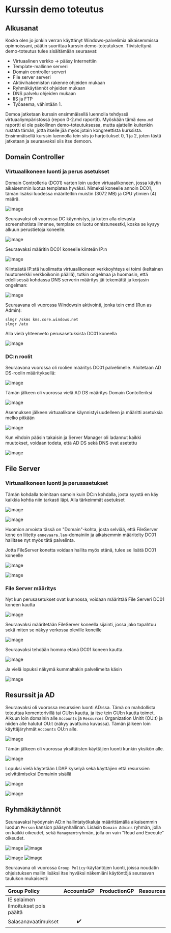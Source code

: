 # Kurssin demo toteutus

## Alkusanat

Koska olen jo jonkin verran käyttänyt Windows-palvelimia aikaisemmissa opinnoissani, päätin suorittaa kurssin demo-toteutuksen. Tiivistettynä demo-toteutus tulee sisältämään seuraavat:

* Virtuaalinen verkko -> pääsy Internettiin
* Template-mallinne serveri
* Domain controller serveri
* File server serveri
* Aktiivihakemiston rakenne ohjeiden mukaan
* Ryhmäkäytännöt ohjeiden mukaan
* DNS palvelu ohjeiden mukaan
* IIS ja FTP
* Työasema, vähintään 1.

Demoa jatketaan kurssin ensimmäisellä luennolla tehdyssä virtuaaliympäristössä (repon 0-2.md raportit). Myöskään tämä `demo.md` raportti ei ole pakollinen demo-toteutuksessa, mutta ajattelin kuitenkin rustata tämän, jotta itselle jää myös jotain kongreettista kurssista. Ensimmäisellä kurssin luennolla tein siis jo harjoitukset 0, 1 ja 2, joten tästä jatketaan ja seuraavaksi siis itse demoon.

## Domain Controller

### Virtuaalikoneen luonti ja perus asetukset

Domain Controlleria (DC01) varten loin uuden virtuaalikoneen, jossa käytin aikaisemmin luotua templatea hyväksi. Nimeksi koneelle annoin DC01, tämän lisäksi luodessa määriteltiin muistin (3072 MB) ja CPU ytimien (4) määrä.

![image](https://github.com/user-attachments/assets/a920c603-61ee-41fe-b5c3-eddca1fdef5b)

Seuraavaksi oli vuorossa DC käynnistys, ja kuten alla olevasta screenshotista ilmenee, template on luotu onnistuneestki, koska se kysyy alkuun perustietoja koneelle.

![image](https://github.com/user-attachments/assets/abdf06f7-1d88-4b7c-b5dd-351f5f6008e1)

Seuraavaksi määritin DC01 koneelle kiinteän IP:n

![image](https://github.com/user-attachments/assets/9aefa619-af1e-49ed-a50e-dafae2c1f9de)

Kiinteästä IP:stä huolimatta virtuaalikoneen verkkoyhteys ei toimi (keltainen huutomerkki verkkoikonin päällä), tutkin ongelmaa ja huomasin, että edellisessä kohdassa DNS serverin määritys jäi tekemättä ja korjasin ongelman:

![image](https://github.com/user-attachments/assets/35af40e4-3515-4486-8dc7-e37b19dd7e42)

Seuraavana oli vuorossa Windowsin aktivointi, jonka tein cmd (Run as Admin):
```
slmgr /skms kms.core.windows.net
slmgr /ato
```

Alla vielä yhteenveto perusasetuksista DC01 koneella

![image](https://github.com/user-attachments/assets/a3900e8a-e7e7-453b-ab91-4b510659439c)


### DC:n roolit

Seuraavana vuorossa oli roolien määritys DC01 palvelimelle. Aloitetaan AD DS-roolin määrityksellä:

![image](https://github.com/user-attachments/assets/c444ab36-38b8-40ba-952e-49934cc96256)

Tämän jälkeen oli vuorossa vielä AD DS määritys Domain Contolleriksi

![image](https://github.com/user-attachments/assets/11478065-f089-4f6a-84cf-ae1f4df82db5)

Asennuksen jälkeen virtuaalikone käynnistyi uudelleen ja määritti asetuksia melko pitkään

![image](https://github.com/user-attachments/assets/ddfcf3e5-ba96-4786-a1b7-6e03239eba79)

Kun vihdoin pääsin takaisin ja Server Manager oli ladannut kaikki muutokset, voidaan todeta, että AD DS sekä DNS ovat asetettu

![image](https://github.com/user-attachments/assets/43ab49fb-3fac-4f36-a644-d9f65b36acad)

## File Server

### Virtuaalikoneen luonti ja perusasetukset

Tämän kohdalla toimitaan samoin kuin DC:n kohdalla, josta syystä en käy kaikkia kohtia niin tarkasti läpi. Alla tärkeimmät asetukset

![image](https://github.com/user-attachments/assets/df2fd92a-7ff2-4f23-8780-15d4b6d3f809)

![image](https://github.com/user-attachments/assets/94b03db1-0415-459a-a5a3-6ad73c881177)

Huomion arvoista tässä on "Domain"-kohta, josta selviää, että FileServer kone on liitetty `ennevaara.lan`-domainiin ja aikaisemmin määritelty DC01 hallitsee nyt myös tätä palvelinta.

Jotta FileServer konetta voidaan hallita myös etänä, tulee se lisätä DC01 koneelle

![image](https://github.com/user-attachments/assets/77b51955-a3ea-4821-acb4-ba8515a62fb9)

![image](https://github.com/user-attachments/assets/e43a0912-a5b4-48e7-8635-6cfdf9440b5f)

### File Server määritys

Nyt kun perusasetukset ovat kunnossa, voidaan määrittää File Serveri DC01 koneen kautta

![image](https://github.com/user-attachments/assets/65955e97-3101-4ea2-958a-a1f80e156440)

Seuraavaksi määritetään FileServer koneella sijainti, jossa jako tapahtuu sekä miten se näkyy verkossa oleville koneille

![image](https://github.com/user-attachments/assets/b2be8c69-59fc-46b0-9658-0892d2e6c75e)

Seuraavaksi tehdään homma etänä DC01 koneen kautta.

![image](https://github.com/user-attachments/assets/f921ac5c-511e-417e-b3e7-a5f69908ea75)

Ja vielä lopuksi näkymä kummaltakin palvelimelta käsin

![image](https://github.com/user-attachments/assets/92080948-1603-48bd-b25e-bbd48c50c040)

## Resurssit ja AD

Seuraavaksi oli vuorossa resurssien luonti AD:ssa. Tämä on mahdollista toteuttaa komentorivillä tai GUI:n kautta, ja itse tein GUI:n kautta toimet. Alkuun loin domainin alle `Accounts` ja `Resources` Organization Unitit (OU:t) ja niiden alle halutut OU:t (näkyy avattuina kuvassa). Tämän jälkeen loin käyttäjäryhmät `Accounts` OU:n alle. 

![image](https://github.com/user-attachments/assets/0903a516-7950-4abf-bcfb-473abe7b291c)

Tämän jälkeen oli vuorossa yksittäisten käyttäjien luonti kunkin yksikön alle.

![image](https://github.com/user-attachments/assets/7e36a14d-274c-40a6-bf51-845da4a14adc)

Lopuksi vielä käytetään LDAP kyselyä sekä käyttäjien että resurssien selvittämiseksi Domainin sisällä

![image](https://github.com/user-attachments/assets/ea15e856-7962-4a5c-9ba7-3ec3d50ecd7f)

![image](https://github.com/user-attachments/assets/5da1ecf2-5eca-409e-8b03-5127d88bf74d)

## Ryhmäkäytännöt

Seuraavaksi hyödynsin AD:n hallintatyökaluja määrittämällä aikaisemmin luodun `Person` kansion pääsynhallinan. Lisäsin `Domain Admins` ryhmän, jolla on kaikki oikeudet, sekä `Managment`ryhmän, jolla on vain "Read and Execute" oikeudet.

![image](https://github.com/user-attachments/assets/4a41bee9-8ae0-4aa3-a0dd-b66960f95178) ![image](https://github.com/user-attachments/assets/752c4fe6-dc06-43ae-94a1-f9b1cadc1f4d)


![image](https://github.com/user-attachments/assets/ce8aa1ce-89ad-4edc-b94d-dee00df42758) ![image](https://github.com/user-attachments/assets/6c7fa1ee-4320-49e3-af02-a8aedff010ed)


Seuraavana oli vuorossa `Group Policy`-käytäntöjen luonti, joissa noudatin ohjeistuksen mallin lisäksi itse hyväksi näkemiäni käytöntöjä seuraavan taulukon mukaisesti:

| Group Policy | AccountsGP | ProductionGP | ResourcesGP | DesktopsGP | LogonPolicyGP|
| :--- | :---: | :---: | :---: | :---: | :---: | 
| IE selaimen ilmoitukset pois päältä | | | | ✔️ | |
|Salasanavaatimukset | ✔️ | | | | ✔️|
